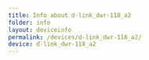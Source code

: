 ```yaml
---
title: Info about d-link_dwr-118_a2
folder: info
layout: deviceinfo
permalink: /devices/d-link_dwr-118_a2/
device: d-link_dwr-118_a2
---
```


